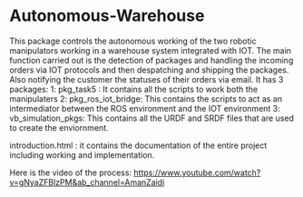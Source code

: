# Autonomous-Warehouse
This package controls the autonomous working of the two robotic manipulators working in a warehouse system integrated with IOT. The main function carried out is the detection of packages and handling the incoming orders via IOT protocols and then despatching and shipping the packages. Also notifying the customer the statuses of their orders via email.
It has 3 packages:
1: pkg_task5 : It contains all the scripts to work both the manipulaters
2: pkg_ros_iot_bridge: This contains the scripts to act as an intermediator between the ROS environment and the IOT environment
3: vb_simulation_pkgs: This contains all the URDF and SRDF files that are used to create the enviornment. 

introduction.html : it contains the documentation of the entire project including working and implementation.

Here is the video of the process: https://www.youtube.com/watch?v=gNyaZFBlzPM&ab_channel=AmanZaidi

